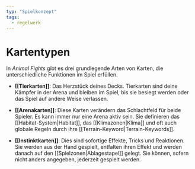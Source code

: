 ```yaml
---
typ: "Spielkonzept"
tags:
  - regelwerk
---
```


# Kartentypen

In *Animal Fights* gibt es drei grundlegende Arten von Karten, die unterschiedliche Funktionen im Spiel erfüllen.

- **[[Tierkarten]]**: Das Herzstück deines Decks. Tierkarten sind deine Kämpfer in der Arena und bleiben im Spiel, bis sie besiegt werden oder das Spiel auf andere Weise verlassen.

- **[[Arenakarten]]**: Diese Karten verändern das Schlachtfeld für beide Spieler. Es kann immer nur eine Arena aktiv sein. Sie definieren das [[Habitat-System|Habitat]], das [[Klimazonen|Klima]] und oft auch globale Regeln durch ihre [[Terrain-Keyword|Terrain-Keywords]].

- **[[Instinktkarten]]**: Dies sind sofortige Effekte, Tricks und Reaktionen. Sie werden aus der Hand gespielt, entfalten ihren Effekt und werden danach auf den [[Spielzonen|Ablagestapel]] gelegt. Sie können, sofern nicht anders angegeben, jederzeit gespielt werden.